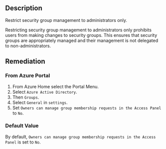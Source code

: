 ## Description

Restrict security group management to administrators only.

Restricting security group management to administrators only prohibits users from making changes to security groups. This ensures that security groups are appropriately managed and their management is not delegated to non-administrators.

## Remediation

### From Azure Portal

1. From Azure Home select the Portal Menu.
2. Select `Azure Active Directory`.
3. Then `Groups`.
4. Select `General` in `settings`.
5. Set `Owners can manage group membership requests in the Access Panel` to `No`.

### Default Value

By default, `Owners can manage group membership requests in the Access Panel` is set to `No`.